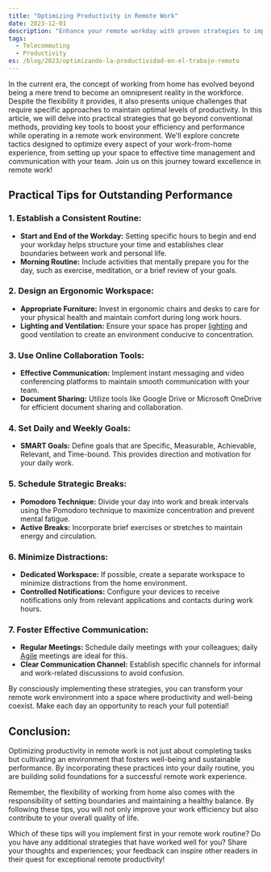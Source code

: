 ```yaml
---
title: "Optimizing Productivity in Remote Work"
date: 2023-12-01
description: "Enhance your remote workday with proven strategies to improve efficiency and maintain balance."
tags:
  - Telecommuting
  - Productivity
es: /blog/2023/optimizando-la-productividad-en-el-trabajo-remoto
---
```


In the current era, the concept of working from home has evolved beyond being a mere trend to become an omnipresent reality in the workforce. Despite the flexibility it provides, it also presents unique challenges that require specific approaches to maintain optimal levels of productivity. In this article, we will delve into practical strategies that go beyond conventional methods, providing key tools to boost your efficiency and performance while operating in a remote work environment. We'll explore concrete tactics designed to optimize every aspect of your work-from-home experience, from setting up your space to effective time management and communication with your team. Join us on this journey toward excellence in remote work!

## Practical Tips for Outstanding Performance

### 1. Establish a Consistent Routine:
- **Start and End of the Workday:** Setting specific hours to begin and end your workday helps structure your time and establishes clear boundaries between work and personal life.
- **Morning Routine:** Include activities that mentally prepare you for the day, such as exercise, meditation, or a brief review of your goals.

### 2. Design an Ergonomic Workspace:
- **Appropriate Furniture:** Invest in ergonomic chairs and desks to care for your physical health and maintain comfort during long work hours.
- **Lighting and Ventilation:** Ensure your space has proper [lighting](/en/blog/2023/defending-light-mode/) and good ventilation to create an environment conducive to concentration.

### 3. Use Online Collaboration Tools:
- **Effective Communication:** Implement instant messaging and video conferencing platforms to maintain smooth communication with your team.
- **Document Sharing:** Utilize tools like Google Drive or Microsoft OneDrive for efficient document sharing and collaboration.

### 4. Set Daily and Weekly Goals:
- **SMART Goals:** Define goals that are Specific, Measurable, Achievable, Relevant, and Time-bound. This provides direction and motivation for your daily work.

### 5. Schedule Strategic Breaks:
- **Pomodoro Technique:** Divide your day into work and break intervals using the Pomodoro technique to maximize concentration and prevent mental fatigue.
- **Active Breaks:** Incorporate brief exercises or stretches to maintain energy and circulation.

### 6. Minimize Distractions:
- **Dedicated Workspace:** If possible, create a separate workspace to minimize distractions from the home environment.
- **Controlled Notifications:** Configure your devices to receive notifications only from relevant applications and contacts during work hours.

### 7. Foster Effective Communication:
- **Regular Meetings:** Schedule daily meetings with your colleagues; daily [Agile](/en/blog/2023/developers-and-agile-methodology-a-perfect-match/) meetings are ideal for this.
- **Clear Communication Channel:** Establish specific channels for informal and work-related discussions to avoid confusion.

By consciously implementing these strategies, you can transform your remote work environment into a space where productivity and well-being coexist. Make each day an opportunity to reach your full potential!

## Conclusion:

Optimizing productivity in remote work is not just about completing tasks but cultivating an environment that fosters well-being and sustainable performance. By incorporating these practices into your daily routine, you are building solid foundations for a successful remote work experience.

Remember, the flexibility of working from home also comes with the responsibility of setting boundaries and maintaining a healthy balance. By following these tips, you will not only improve your work efficiency but also contribute to your overall quality of life.

Which of these tips will you implement first in your remote work routine? Do you have any additional strategies that have worked well for you? Share your thoughts and experiences; your feedback can inspire other readers in their quest for exceptional remote productivity!
